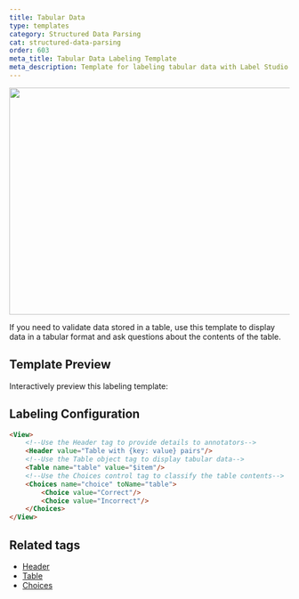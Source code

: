 ```yaml
---
title: Tabular Data
type: templates
category: Structured Data Parsing
cat: structured-data-parsing
order: 603
meta_title: Tabular Data Labeling Template
meta_description: Template for labeling tabular data with Label Studio for your machine learning and data science projects.
---
```


<img src="/images/templates/tabular-data.png" alt="" class="gif-border" width="552px" height="408px" />

If you need to validate data stored in a table, use this template to display data in a tabular format and ask questions about the contents of the table. 

## Template Preview

Interactively preview this labeling template:

<div id="main-preview"></div>

## Labeling Configuration

```html
<View>
    <!--Use the Header tag to provide details to annotators-->
    <Header value="Table with {key: value} pairs"/>
    <!--Use the Table object tag to display tabular data-->
    <Table name="table" value="$item"/>
    <!--Use the Choices control tag to classify the table contents-->
    <Choices name="choice" toName="table">
        <Choice value="Correct"/>
        <Choice value="Incorrect"/>
    </Choices>
</View>
```

## Related tags

- [Header](/tags/header.html)
- [Table](/tags/table.html)
- [Choices](/tags/choices.html)

